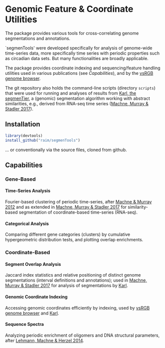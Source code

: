 # Genomic Feature & Coordinate Utilities 

The package provides various tools for cross-correlating genome
segmentations and annotations. 

`segmenTools' were developed specifically for analysis of genome-wide
time-series data, more specifically time series with periodic properties
such as circadian data sets. But many functionalities are broadly applicable.

The package provides coordinate indexing and sequencing/feature
handling utilities used in various publications (see *Capabilities*),
and by the [vsRGB genome
browser](https://gitlab.com/raim/genomeBrowser).

The git repository also holds the command-line scripts (directory
`scripts`) that were used for running and analyses of results from
[Karl, the segmenTier](https://github.com/raim/segmenTier), a
(genomic) segmentation algorithm working with abstract similarities,
e.g., derived from RNA-seq time series ([Machne, Murray & Stadler
2017](http://www.nature.com/articles/s41598-017-12401-8)).


## Installation

```R
library(devtools)
install_github("raim/segmenTools")
```

... or conventionally via the source files, cloned from github.

## Capabilities

### Gene-Based

#### Time-Series Analysis 

Fourier-based clustering of periodic time-series, after [Machne &
Murray 2012](https://doi.org/10.1371/journal.pone.0037906) and as
extended in [Machne, Murray & Stadler
2017](http://www.nature.com/articles/s41598-017-12401-8) for
similarity-based segmentation of coordinate-based time-series
(RNA-seq).

#### Categorical Analysis

Comparing different gene categories (clusters) by cumulative
hypergeometric distribution tests, and plotting overlap enrichments.

### Coordinate-Based

#### Segment Overlap Analysis

Jaccard index statistics and relative positioning of distinct genome
segmentations (interval definitions and annotations); used in [Machne,
Murray & Stadler
2017](http://www.nature.com/articles/s41598-017-12401-8) for analysis
of segmentations by [Karl](https://github.com/raim/segmenTier).

#### Genomic Coordinate Indexing

Accessing genomic coordinates efficiently by indexing, used by
[vsRGB genome browser](https://gitlab.com/raim/genomeBrowser) and
[Karl](https://github.com/raim/segmenTier).

#### Sequence Spectra 

Analyzing periodic enrichment of oligomers and DNA structural
parameters, after [Lehmann, Machne & Herzel
2014](https://doi.org/10.1093/nar/gku641).